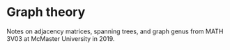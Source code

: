 # Graph theory

Notes on adjacency matrices, spanning trees, and graph genus from MATH 3V03 at McMaster University in 2019.
